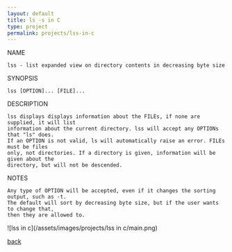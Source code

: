 ```yaml
---
layout: default
title: ls -s in C
type: project
permalink: projects/lss-in-c
---
```


NAME
	
	lss - list expanded view on directory contents in decreasing byte size

SYNOPSIS
	
	lss [OPTION]... [FILE]...
	
DESCRIPTION
	
	lss displays displays information about the FILEs, if none are supplied, it will list 
	information about the current directory. lss will accept any OPTIONs that "ls" does. 
	If an OPTION is not valid, ls will automatically raise an error. FILEs must be files 
	only, not directories. If a directory is given, information will be given about the 
	directory, but will not be descended.
	
NOTES
	
	Any type of OPTION will be accepted, even if it changes the sorting output, such as -t.
	The default will sort by decreasing byte size, but if the user wants to change that,
	then they are allowed to. 


![lss in c](/assets/images/projects/lss in c/main.png)

[back](./)